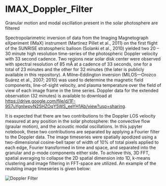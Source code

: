 # IMAX_Doppler_Filter
Granular motion and modal oscillation present in the solar photosphere are filtered 

Spectropolarimetric inversion of data from the Imaging Magnetograph eXperiment (IMaX) instrument (Martínez Pillet et al., 2011) on the first flight of the SUNRISE stratospheric balloon (Solanki et al., 2010) yielded two 20 – 30 minute high resolution time-series of the photospheric Doppler velocity with 33 second cadence. Two regions near solar disk center were observed with spectral resolution of 85 mÅ at a cadence of 33 seconds, one for a total of 23 minutes and the other for 32 minutes (the later is publicly available in this repository). A Milne–Eddington inversion (MILOS—Orozco Suárez et al., 2007; 2010) was used to determine the magnetic field components, line-of-sight velocity, and plasma temperature over the field of view of each image frame in the time series. Doppler data for the extended observation (32 minutes) is available to download at https://drive.google.com/file/d/1F-9S7uYgnIwpvN25HZOqY5WS_eeYH1Ab/view?usp=sharing. 

It is expected that there are two contributions to the Doppler LOS velocity measured at any position in the solar photosphere: the convective flow (graular motion), and the acoustic modal oscillations. In this jupyter notebook, these two contributions are separated by applying a Fourier filter to the Doppler data. The image timeseries were spatially apodized using a two-dimensional cosine-bell taper of width of 10% of total pixels applied to each edge, Fourier transformed in time and space, and separated into the granular and p-mode components either side. To achieve this, 3D FFT, spatial averaging to collapse the 2D spatial dimension into 1D, k-means clustering and image filtering in FFT-space are utilized. An example of the reulsting image timeseries is given below: 

![Doppler Filter](https://user-images.githubusercontent.com/66755474/132464625-1a0741e0-c813-4367-8aa5-9144e73de2e8.png)
